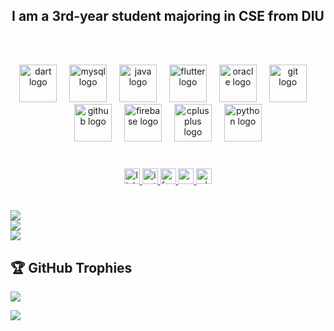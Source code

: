 <h2 align="center">
  I am a 3rd-year student majoring in CSE from DIU
  <br>
  <br>

</h2>

###

<div align="center">
  <br>
  <img src="https://cdn.jsdelivr.net/gh/devicons/devicon/icons/dart/dart-original.svg" height="60" alt="dart logo"  />
  <img width="12" />
  <img src="https://cdn.jsdelivr.net/gh/devicons/devicon/icons/mysql/mysql-original.svg" height="60" alt="mysql logo"  />
  <img width="12" />
  <img src="https://cdn.jsdelivr.net/gh/devicons/devicon/icons/java/java-original.svg" height="60" alt="java logo"  />
  <img width="12" />
  <img src="https://cdn.jsdelivr.net/gh/devicons/devicon/icons/flutter/flutter-original.svg" height="60" alt="flutter logo"  />
  <img width="12" />
  <img src="https://cdn.jsdelivr.net/gh/devicons/devicon/icons/oracle/oracle-original.svg" height="60" alt="oracle logo"  />
  <img width="12" />
  <img src="https://cdn.jsdelivr.net/gh/devicons/devicon/icons/git/git-original.svg" height="60" alt="git logo"  />
  <img width="12" />
  <img src="https://cdn.jsdelivr.net/gh/devicons/devicon/icons/github/github-original.svg" height="60" alt="github logo"  />
  <img width="12" />
  <img src="https://cdn.jsdelivr.net/gh/devicons/devicon/icons/firebase/firebase-plain.svg" height="60" alt="firebase logo"  />
  <img width="12" />
  <img src="https://cdn.jsdelivr.net/gh/devicons/devicon/icons/cplusplus/cplusplus-original.svg" height="60" alt="cplusplus logo"  />
  <img width="12" />
  <img src="https://cdn.jsdelivr.net/gh/devicons/devicon/icons/python/python-original.svg" height="60" alt="python logo"  />
</div>

###


###

<div align="center">
  <br>
  <a href = "https://linkedin.com/awalhsnmunna">
  <img src="https://img.shields.io/static/v1?message=LinkedIn&logo=linkedin&label=&color=0077B5&logoColor=white&labelColor=&style=for-the-badge" height="25" alt="linkedin logo"/>
  </a>
  <a href = "https://instagram.com/trekker.guy">
  <img src="https://img.shields.io/static/v1?message=Instagram&logo=instagram&label=&color=E4405F&logoColor=white&labelColor=&style=for-the-badge" height="25" alt="instagram logo"/>
     </a>
  <a href = "https://facebook.com/zer0bugg">
  <img src="https://img.shields.io/static/v1?message=Facebook&logo=facebook&label=&color=1877F2&logoColor=white&labelColor=&style=for-the-badge" height="25" alt="facebook logo"/>
    </a>
  <a href = "https://awalhsnmunna@gmail.com">
  <img src="https://img.shields.io/static/v1?message=Gmail&logo=gmail&label=&color=D14836&logoColor=white&labelColor=&style=for-the-badge" height="25" alt="gmail logo"/>
    </a>
  <a href = "https://wa.me/01772978316">
  <img src="https://img.shields.io/static/v1?message=Whatsapp&logo=whatsapp&label=&color=25D366&logoColor=white&labelColor=&style=for-the-badge" height="25" alt="whatsapp logo"/>
   </a>
</div>

# 
![](https://github-readme-stats.vercel.app/api?username=awalhsnmunna&theme=dark&hide_border=false&include_all_commits=true&count_private=false)<br/>
![](https://nirzak-streak-stats.vercel.app/?user=awalhsnmunna&theme=dark&hide_border=false)<br/>
![](https://github-readme-stats.vercel.app/api/top-langs/?username=awalhsnmunna&theme=dark&hide_border=false&include_all_commits=true&count_private=false&layout=compact)

###
## 🏆 GitHub Trophies
![](https://github-profile-trophy.vercel.app/?username=awalhsnmunna&theme=dark&no-frame=false&no-bg=false&margin-w=4)

[![](https://visitcount.itsvg.in/api?id=awalhsnmunna&icon=5&color=1)](https://visitcount.itsvg.in)
